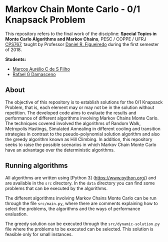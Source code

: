 # Markov Chain Monte Carlo - 0/1 Knapsack Problem

This repository refers to the final work of the discipline: **Special Topics in Monte Carlo Algorithms and Markov Chains**, PESC / COPPE / UFRJ [CPS767](http://land.ufrj.br/~daniel/mcmc/), taught by Professor [Daniel R. Figueiredo](http://www.land.ufrj.br/~daniel/) during the first semester of 2018.

**Students:**

* [Marcos Aurélio C de S Filho](https://github.com/Maasouza)
* [Rafael G Damasceno](https://github.com/DamascenoRafael)


## About

The objective of this repository is to establish solutions for the 0/1 Knapsack Problem, that is, each element may or may not be in the solution without repetition. The developed code aims to evaluate the results and performance of different algorithms involving Markov Chains Monte Carlo. The techniques covered involved the algorithms of Random Walk, Metropolis Hastings, Simulated Annealing in different cooling and transition strategies in contrast to the pseudo-polynomial solution algorithm and also the greedy algorithm known as Hill Climbing. In addition, this repository seeks to raise the possible scenarios in which Markov Chain Monte Carlo have an advantage over the deterministic algorithms.

## Running algorithms

All algorithms are written using [Python 3] (https://www.python.org/) and are available in the `src` directory. In the `data` directory you can find some problems that can be executed by the algorithms.

The different algorithms involving Markov Chains Monte Carlo can be run through the file `src/main.py`, where there are comments explaining how to select the problems, the algorithms and the ways of performance evaluation.

The greedy solution can be executed through the `src/dynamic-solution.py` file where the problems to be executed can be selected. This solution is feasible only for small instances.

